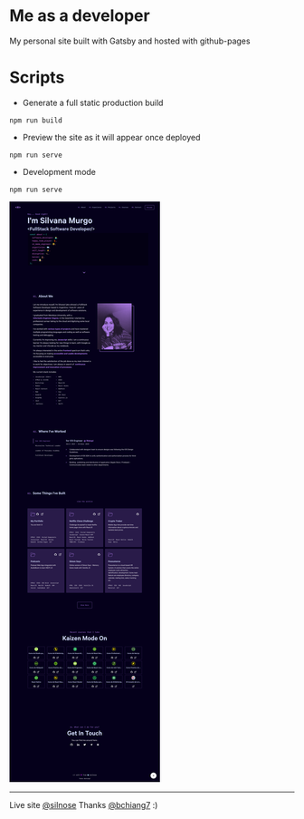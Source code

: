 # Me as a developer

My personal site built with Gatsby and hosted with github-pages

# Scripts

- Generate a full static production build

```
npm run build
```

- Preview the site as it will appear once deployed

```
npm run serve
```

- Development mode

```
npm run serve
```

![](./static-readme/screencapture-silnose-github-io-2020-11-01-23_26_58.png)

---

Live site [@silnose](https://silnose.github.io/) Thanks [@bchiang7](https://github.com/bciang7/v4) :)
